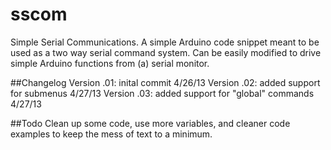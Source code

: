 sscom
=====

Simple Serial Communications.
A simple Arduino code snippet meant to be used as a two way serial command system.
Can be easily modified to drive simple Arduino functions from (a) serial monitor.


##Changelog
Version .01: inital commit 4/26/13
Version .02: added support for submenus 4/27/13
Version .03: added support for "global" commands 4/27/13


##Todo
Clean up some code, use more variables, and cleaner code examples to keep the mess of text to a minimum.
